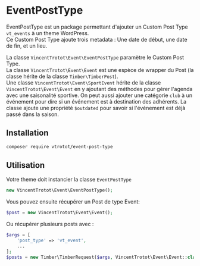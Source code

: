 # EventPostType

EventPostType est un package permettant d'ajouter un Custom Post Type `vt_events` à un theme WordPress.  
Ce Custom Post Type ajoute trois metadata : Une date de début, une date de fin, et un lieu.

La classe `VincentTrotot\Event\EventPostType` paramètre le Custom Post Type.  
La classe `VincentTrotot\Event\Event` est une espèce de wrapper du Post (la classe hérite de la classe `Timber\TimberPost`).  
Une classe `VincentTrotot\Event\SportEvent` hérite de la classe `VincentTrotot\Event\Event` en y ajoutant des méthodes pour gérer l'agenda avec une saisonalité sportive. On peut aussi ajouter une catégorie `club` à un événement pour dire si un événement est à destination des adhérents. La classe ajoute une propriété `$outdated` pour savoir si l'événement est déjà passé dans la saison.

## Installation

```bash
composer require vtrotot/event-post-type
```

## Utilisation

Votre theme doit instancier la classe `EventPostType`

```php
new VincentTrotot\Event\EventPostType();
```

Vous pouvez ensuite récupérer un Post de type Event:

```php
$post = new VincentTrotot\Event\Event();
```

Ou récupérer plusieurs posts avec :

```php
$args = [
    'post_type' => 'vt_event',
    ...
];
$posts = new Timber\TimberRequest($args, VincentTrotot\Event\Event::class);
```
